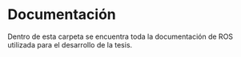 
# Documentación
Dentro de esta carpeta se encuentra toda la documentación de ROS utilizada para el desarrollo de la tesis.
